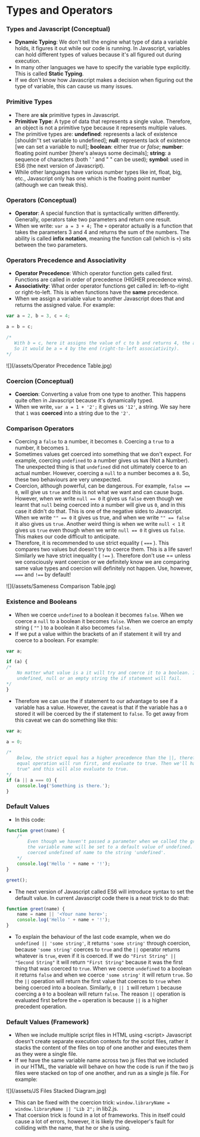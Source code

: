 # Types and Operators

### Types and Javascript \(Conceptual\)

* **Dynamic Typing**: We don't tell the engine what type of data a variable holds, it figures it out while our code is running. In Javascript, variables can hold different types of values because it's all figured out during execution.
* In many other languages we have to specify the variable type explicitly. This is called **Static Typing**.
* If we don't know how Javascript makes a decision when figuring out the type of variable, this can cause us many issues.

### Primitive Types

* There are **six** primitive types in Javascript.
* **Primitive Type**: A type of data that represents a single value. Therefore, an object is not a primitive type because it represents multiple values.
* The primitive types are: **undefined**: represents a lack of existence \[shouldn''t set variable to undefined\]; **null**: represents lack of existence \[we can set a variable to null\]; **boolean**: either _true_ or _false_; **number**: floating point number \[there's always some decimals\]; **string**: a sequence of characters \(both ' ' and " " can be used\); **symbol**: used in ES6 \(the next version of Javascript\).
* While other languages have various number types like int, float, big, etc., Javascript only has one which is the floating point number \(although we can tweak this\).

### Operators \(Conceptual\)

* **Operator**: A special function that is syntactically written differently. Generally, operators take two parameters and return one result.
* When we write: `var a = 3 + 4;` The `+` operator actually is a function that takes the parameters 3 and 4 and returns the sum of the numbers. The ability is called **infix notation**, meaning the function call \(which is `+`\) sits between the two parameters.

### Operators Precedence and Associativity

* **Operator Precedence**: Which operator function gets called first. Functions are called in order of precedence \(HIGHER precedence wins\).
* **Associativity**: What order operator functions get called in: left-to-right or right-to-left. This is when functions have the **same** precedence.
* When we assign a variable value to another Javascript does that and returns the assigned value. For example:

```js
var a = 2, b = 3, c = 4;

a = b = c;

/* 
   With b = c, here it assigns the value of c to b and returns 4, the assigned value. 
   So it would be a = 4 by the end (right-to-left associativity).
*/
```

![](/assets/Operator Precedence Table.jpg)

### Coercion \(Conceptual\)

* **Coercion**: Converting a value from one type to another. This happens quite often in Javascript because it's dynamically typed.
* When we write, `var a = 1 + '2';` it gives us `'12'`, a string. We say here that `1` was **coerced** into a string due to the `'2'`.

### Comparison Operators

* Coercing a `false` to a number, it becomes `0`. Coercing a `true` to a number, it becomes `1`.
* Sometimes values get coerced into something that we don't expect. For example, coercing `undefined` to a number gives us `NaN` \(Not a Number\). The unexpected thing is that `undefined` did not ultimately coerce to an actual number. However, coercing a `null` to a number becomes a `0`. So, these two behaviours are very unexpected.
* Coercion, although powerful, can be dangerous. For example, `false == 0`, will give us `true` and this is not what we want and can cause bugs. However, when we write `null == 0` it gives us `false` even though we learnt that `null` being coerced into a number will give us `0`, and in this case it didn't do that. This is one of the negative sides to Javascript. When we write `"" == 0` it gives us true, and when we write `"" == false` it also gives us `true`. Another weird thing is when we write `null < 1` it gives us `true` even though when we write `null == 0` it gives us `false`. This makes our code difficult to anticipate.
* Therefore, it is recommended to use strict equality \( `===` \). This compares two values but doesn't try to coerce them. This is a life saver! Similarly we have strict inequality \( `!==` \). Therefore don't use == unless we consciously want coercion or we definitely know we are comparing same value types and coercion will definitely not happen. Use, however, `===` and `!==` by default!

![](/assets/Sameness Comparison Table.jpg)

### Existence and Booleans

* When we coerce `undefined` to a boolean it becomes `false`. When we coerce a `null` to a boolean it becomes `false`. When we coerce an empty string \( `""` \) to a boolean it also becomes `false`.
* If we put a value within the brackets of an if statement it will try and coerce to a boolean. For example:

```js
var a;

if (a) {
/*
    No matter what value is a it will try and coerce it to a boolean. If a is either
    undefined, null or an empty string the if statement will fail.    
*/
}
```

* Therefore we can use the if statement to our advantage to see if a variable has a value. However, the caveat is that if the variable has a `0` stored it will be coerced by the if statement to `false`. To get away from this caveat we can do something like this:

```js
var a;

a = 0;

/*
    Below, the strict equal has a higher precedence than the ||, therefore the strict
    equal operation will run first, and evaluate to true. Then we'll have "false || 
    true" and this will also evaluate to true.     
*/
if (a || a === 0) {
    console.log('Something is there.');
}
```

### Default Values

* In this code:

```js
function greet(name) {
    /*
        Even though we haven't passed a parameter when we called the greet() function
        the variable name will be set to a default value of undefined. The + operator
        coerced undefined of name to the string 'undefined'.
    */
    console.log('Hello ' + name + '!');
}

greet();
```

* The next version of Javascript called ES6 will introduce syntax to set the default value. In current Javascript code there is a neat trick to do that:

```js
function greet(name) {
    name = name || '<Your name here>';
    console.log('Hello ' + name + '!');
}
```

* To explain the behaviour of the last code example, when we do `undefined || 'some string'`, it returns `'some string'` through coercion, because `'some string'` coerces to `true` and the `||` operator returns whatever is `true`, even if it is coerced. If we do `"First String" || "Second String"` it will return `"First String"` because it was the first thing that was coerced to `true`. When we coerce `undefined` to a boolean it returns `false` and when we coerce `'some string'` it will return `true`. So the `||` operation will return the first value that coerces to `true` when being coerced into a boolean. Similarly, `0 || 1` will return `1` because coercing a `0` to a boolean will return `false`. The reason `||` operation is evaluated first before the `=` operation is because `||` is a higher precedent operation.

### Default Values \(Framework\)

* When we include multiple script files in HTML using &lt;script&gt; Javascript doesn't create separate execution contexts for the script files, rather it stacks the content of the files on top of one another and executes them as they were a single file.
* If we have the same variable name across two js files that we included in our HTML, the variable will behave on how the code is run if the two js files were stacked on top of one another, and run as a single js file. For example:

![](/assets/JS Files Stacked Diagram.jpg)

* This can be fixed with the coercion trick: `window.libraryName = window.libraryName || "Lib 2";` in lib2.js.
* That coersion trick is found in a lot of frameworks. This in itself could cause a lot of errors, however, it is likely the developer's fault for colliding with the name, that he or she is using.



